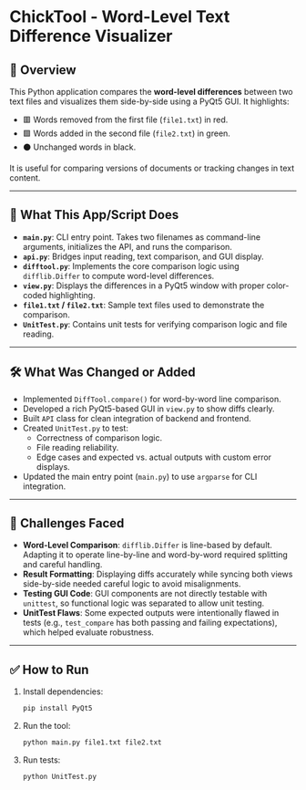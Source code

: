# ChickTool - Word-Level Text Difference Visualizer

## 📌 Overview

This Python application compares the **word-level differences** between two text files and visualizes them side-by-side using a PyQt5 GUI. It highlights:
- 🟥 Words removed from the first file (`file1.txt`) in red.
- 🟩 Words added in the second file (`file2.txt`) in green.
- ⚫ Unchanged words in black.

It is useful for comparing versions of documents or tracking changes in text content.

---

## 🔧 What This App/Script Does

- **`main.py`**: CLI entry point. Takes two filenames as command-line arguments, initializes the API, and runs the comparison.
- **`api.py`**: Bridges input reading, text comparison, and GUI display.
- **`difftool.py`**: Implements the core comparison logic using `difflib.Differ` to compute word-level differences.
- **`view.py`**: Displays the differences in a PyQt5 window with proper color-coded highlighting.
- **`file1.txt` / `file2.txt`**: Sample text files used to demonstrate the comparison.
- **`UnitTest.py`**: Contains unit tests for verifying comparison logic and file reading.

---

## 🛠 What Was Changed or Added

- Implemented `DiffTool.compare()` for word-by-word line comparison.
- Developed a rich PyQt5-based GUI in `view.py` to show diffs clearly.
- Built `API` class for clean integration of backend and frontend.
- Created `UnitTest.py` to test:
  - Correctness of comparison logic.
  - File reading reliability.
  - Edge cases and expected vs. actual outputs with custom error displays.
- Updated the main entry point (`main.py`) to use `argparse` for CLI integration.

---

## 🚧 Challenges Faced

- **Word-Level Comparison**: `difflib.Differ` is line-based by default. Adapting it to operate line-by-line and word-by-word required splitting and careful handling.
- **Result Formatting**: Displaying diffs accurately while syncing both views side-by-side needed careful logic to avoid misalignments.
- **Testing GUI Code**: GUI components are not directly testable with `unittest`, so functional logic was separated to allow unit testing.
- **UnitTest Flaws**: Some expected outputs were intentionally flawed in tests (e.g., `test_compare` has both passing and failing expectations), which helped evaluate robustness.

---

## ✅ How to Run

1. Install dependencies:
   ```bash
   pip install PyQt5
2. Run the tool:
   ```bash
   python main.py file1.txt file2.txt
3. Run tests:
   ```bash
   python UnitTest.py
   

